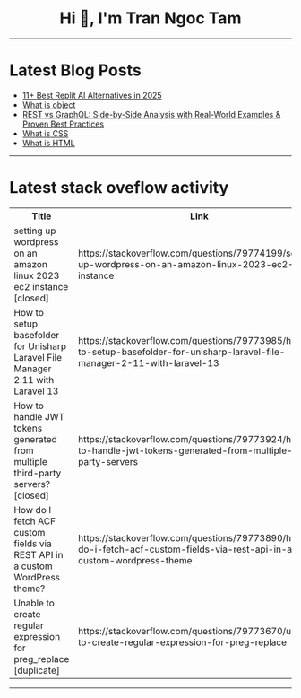 <h1 align="center">Hi 👋, I'm Tran Ngoc Tam</h1>

---

# Latest Blog Posts 
<!-- BLOG-POST-LIST:START -->
- [11+ Best Replit AI Alternatives in 2025](https://dev.to/vinishbhaskar/best-replit-ai-alternatives-175h)
- [What is object](https://dev.to/2021_cse_gayathrir_e733/what-is-object-3pd0)
- [REST vs GraphQL: Side-by-Side Analysis with Real-World Examples &amp; Proven Best Practices](https://dev.to/m-a-h-b-u-b/rest-vs-graphql-side-by-side-analysis-with-real-world-examples-proven-best-practices-47i3)
- [What is CSS](https://dev.to/2021_cse_gayathrir_e733/what-is-css-477)
- [What is HTML](https://dev.to/2021_cse_gayathrir_e733/what-is-html-2a7p)
<!-- BLOG-POST-LIST:END -->

---

# Latest stack oveflow activity
<table>
  <tr><th>Title</th><th>Link</th></tr>
  <!-- STACKOVERFLOW:START --><tr><td>setting up wordpress on an amazon linux 2023 ec2 instance [closed]</td><td>https://stackoverflow.com/questions/79774199/setting-up-wordpress-on-an-amazon-linux-2023-ec2-instance</td></tr><tr><td>How to setup basefolder for Unisharp Laravel File Manager 2.11 with Laravel 13</td><td>https://stackoverflow.com/questions/79773985/how-to-setup-basefolder-for-unisharp-laravel-file-manager-2-11-with-laravel-13</td></tr><tr><td>How to handle JWT tokens generated from multiple third-party servers? [closed]</td><td>https://stackoverflow.com/questions/79773924/how-to-handle-jwt-tokens-generated-from-multiple-third-party-servers</td></tr><tr><td>How do I fetch ACF custom fields via REST API in a custom WordPress theme?</td><td>https://stackoverflow.com/questions/79773890/how-do-i-fetch-acf-custom-fields-via-rest-api-in-a-custom-wordpress-theme</td></tr><tr><td>Unable to create regular expression for preg_replace [duplicate]</td><td>https://stackoverflow.com/questions/79773670/unable-to-create-regular-expression-for-preg-replace</td></tr><!-- STACKOVERFLOW:END -->
</table>

---


